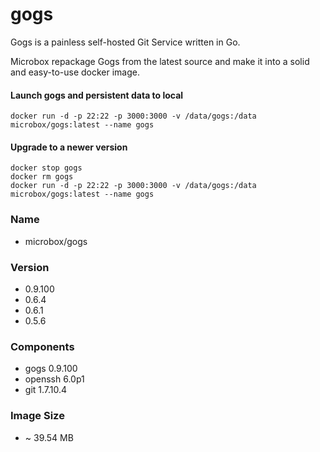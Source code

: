 gogs
====

Gogs is a painless self-hosted Git Service written in Go.

Microbox repackage Gogs from the latest source and make it into a solid and easy-to-use docker image.

#### Launch gogs and persistent data to local

```
docker run -d -p 22:22 -p 3000:3000 -v /data/gogs:/data microbox/gogs:latest --name gogs
```

#### Upgrade to a newer version

```
docker stop gogs
docker rm gogs
docker run -d -p 22:22 -p 3000:3000 -v /data/gogs:/data microbox/gogs:latest --name gogs
```

### Name

- microbox/gogs

### Version

- 0.9.100
- 0.6.4
- 0.6.1
- 0.5.6

### Components

- gogs 0.9.100
- openssh 6.0p1
- git 1.7.10.4

### Image Size

-  ~ 39.54 MB

